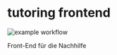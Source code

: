 # tutoring frontend

![example workflow](https://github.com/github/docs/actions/workflows/main.yml/badge.svg)


Front-End für die Nachhilfe
